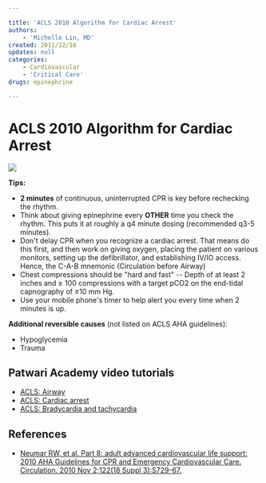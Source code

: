 ```yaml
---

title: 'ACLS 2010 Algorithm for Cardiac Arrest'
authors:
    - 'Michelle Lin, MD'
created: 2011/12/16
updates: null
categories:
    - Cardiovascular
    - 'Critical Care'
drugs: epinephrine

---
```




# ACLS 2010 Algorithm for Cardiac Arrest

![](https://d2p53dh3qxfm0x.cloudfront.net/uploads/img/1jx/6/q/3bb084ed-bd36-5a8b-8b47-fd3015308994/640.png)

**Tips:**

-   **2 minutes** of continuous, uninterrupted CPR is key before rechecking the rhythm.
-   Think about giving <span class="drug">epinephrine</span> every **OTHER** time you check the rhythm. This puts it at roughly a q4 minute dosing (recommended q3-5 minutes).
-   Don't delay CPR when you recognize a cardiac arrest. That means do this first, and then work on giving oxygen, placing the patient on various monitors, setting up the defibrillator, and establishing IV/IO access. Hence, the C-A-B mnemonic (Circulation before Airway)
-   Chest compressions should be "hard and fast" -- Depth of at least 2 inches and ≥ 100 compressions with a target pCO2 on the end-tidal capnography of ≥10 mm Hg.
-   Use your mobile phone's timer to help alert you every time when 2 minutes is up.

**Additional reversible causes** (not listed on ACLS AHA guidelines):

-   Hypoglycemia
-   Trauma

## Patwari Academy video tutorials

-   [ACLS: Airway](http://academiclifeinem.blogspot.com/2012/11/patwari-academy-videos-acls-and-airway.html)
-   [ACLS: Cardiac arrest](http://academiclifeinem.blogspot.com/2012/12/patwari-academy-videos-acls-parts-4-6.html)
-   [ACLS: Bradycardia and tachycardia](http://academiclifeinem.blogspot.com/2012/12/patwari-academy-videos-acls-parts-7-10.html)

<!-- -->

## References

-   [Neumar RW, et al. Part 8: adult advanced cardiovascular life support: 2010 AHA Guidelines for CPR and Emergency Cardiovascular Care. Circulation. 2010 Nov 2;122(18 Suppl 3):S729-67.](https://www.ncbi.nlm.nih.gov/pubmed/?term=20956224)
